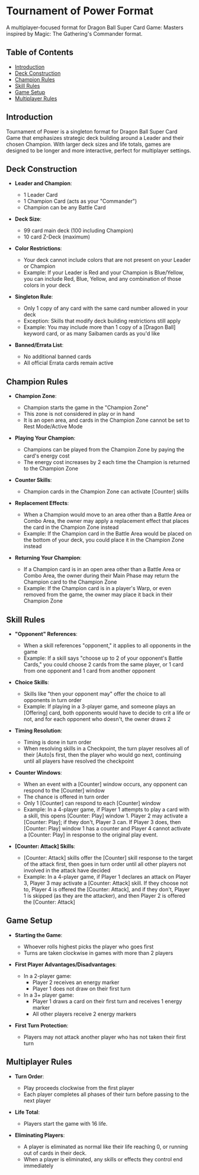 # Tournament of Power Format

A multiplayer-focused format for Dragon Ball Super Card Game: Masters inspired by Magic: The Gathering's Commander format.

## Table of Contents
- [Introduction](#introduction)
- [Deck Construction](#deck-construction)
- [Champion Rules](#champion-rules)
- [Skill Rules](#skill-rules)
- [Game Setup](#game-setup)
- [Multiplayer Rules](#multiplayer-rules)

## Introduction

Tournament of Power is a singleton format for Dragon Ball Super Card Game that emphasizes strategic deck building around a Leader and their chosen Champion. With larger deck sizes and life totals, games are designed to be longer and more interactive, perfect for multiplayer settings.

## Deck Construction

- **Leader and Champion**: 
  - 1 Leader Card
  - 1 Champion Card (acts as your "Commander")
  - Champion can be any Battle Card

- **Deck Size**:
  - 99 card main deck (100 including Champion)
  - 10 card Z-Deck (maximum)

- **Color Restrictions**:
  - Your deck cannot include colors that are not present on your Leader or Champion
  - Example: If your Leader is Red and your Champion is Blue/Yellow, you can include Red, Blue, Yellow, and any combination of those colors in your deck

- **Singleton Rule**:
  - Only 1 copy of any card with the same card number allowed in your deck
  - Exception: Skills that modify deck building restrictions still apply
  - Example: You may include more than 1 copy of a [Dragon Ball] keyword card, or as many Saibamen cards as you'd like

- **Banned/Errata List**:
  - No additional banned cards
  - All official Errata cards remain active

## Champion Rules

- **Champion Zone**:
  - Champion starts the game in the "Champion Zone"
  - This zone is not considered in play or in hand
  - It is an open area, and cards in the Champion Zone cannot be set to Rest Mode/Active Mode

- **Playing Your Champion**:
  - Champions can be played from the Champion Zone by paying the card's energy cost
  - The energy cost increases by 2 each time the Champion is returned to the Champion Zone

- **Counter Skills**:
  - Champion cards in the Champion Zone can activate [Counter] skills

- **Replacement Effects**:
  - When a Champion would move to an area other than a Battle Area or Combo Area, the owner may apply a replacement effect that places the card in the Champion Zone instead
  - Example: If the Champion card in the Battle Area would be placed on the bottom of your deck, you could place it in the Champion Zone instead

- **Returning Your Champion**:
  - If a Champion card is in an open area other than a Battle Area or Combo Area, the owner during their Main Phase may return the Champion card to the Champion Zone
  - Example: If the Champion card is in a player's Warp, or even removed from the game, the owner may place it back in their Champion Zone

## Skill Rules

- **"Opponent" References**:
  - When a skill references "opponent," it applies to all opponents in the game
  - Example: If a skill says "choose up to 2 of your opponent's Battle Cards," you could choose 2 cards from the same player, or 1 card from one opponent and 1 card from another opponent

- **Choice Skills**:
  - Skills like "then your opponent may" offer the choice to all opponents in turn order
  - Example: If playing in a 3-player game, and someone plays an [Offering] card, both opponents would have to decide to crit a life or not, and for each opponent who doesn't, the owner draws 2

- **Timing Resolution**:
  - Timing is done in turn order
  - When resolving skills in a Checkpoint, the turn player resolves all of their [Auto]s first, then the player who would go next, continuing until all players have resolved the checkpoint

- **Counter Windows**:
  - When an event with a [Counter] window occurs, any opponent can respond to the [Counter] window
  - The chance is offered in turn order
  - Only 1 [Counter] can respond to each [Counter] window
  - Example: In a 4-player game, if Player 1 attempts to play a card with a skill, this opens [Counter: Play] window 1. Player 2 may activate a [Counter: Play]; if they don't, Player 3 can. If Player 3 does, then [Counter: Play] window 1 has a counter and Player 4 cannot activate a [Counter: Play] in response to the original play event.

- **[Counter: Attack] Skills**:
  - [Counter: Attack] skills offer the [Counter] skill response to the target of the attack first, then goes in turn order until all other players not involved in the attack have decided
  - Example: In a 4-player game, if Player 1 declares an attack on Player 3, Player 3 may activate a [Counter: Attack] skill. If they choose not to, Player 4 is offered the [Counter: Attack], and if they don't, Player 1 is skipped (as they are the attacker), and then Player 2 is offered the [Counter: Attack]

## Game Setup

- **Starting the Game**:
  - Whoever rolls highest picks the player who goes first
  - Turns are taken clockwise in games with more than 2 players

- **First Player Advantages/Disadvantages**:
  - In a 2-player game:
    - Player 2 receives an energy marker
    - Player 1 does not draw on their first turn
  - In a 3+ player game:
    - Player 1 draws a card on their first turn and receives 1 energy marker
    - All other players receive 2 energy markers

- **First Turn Protection**:
  - Players may not attack another player who has not taken their first turn

## Multiplayer Rules

- **Turn Order**:
  - Play proceeds clockwise from the first player
  - Each player completes all phases of their turn before passing to the next player

- **Life Total**:
  - Players start the game with 16 life.

- **Eliminating Players**:
  - A player is eliminated as normal like their life reaching 0, or running out of cards in their deck.
  - When a player is eliminated, any skills or effects they control end immediately
